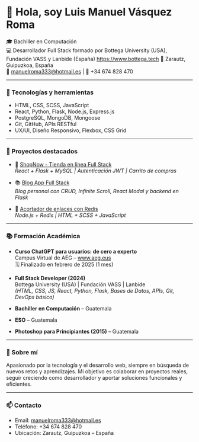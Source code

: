 # 👋 Hola, soy Luis Manuel Vásquez Roma

🎓 Bachiller en Computación  
💻 Desarrollador Full Stack formado por Bottega University (USA), Fundación VASS y Lanbide (España)  https://www.bottega.tech
📍 Zarautz, Guipuzkoa, España  
📧 manuelroma333@hotmail.es | 📱 +34 674 828 470

---

### 🚀 Tecnologías y herramientas

- HTML, CSS, SCSS, JavaScript
- React, Python, Flask, Node.js, Express.js
- PostgreSQL, MongoDB, Mongoose
- Git, GitHub, APIs RESTful
- UX/UI, Diseño Responsivo, Flexbox, CSS Grid

---

### 📂 Proyectos destacados

- 🛒 [ShopNow - Tienda en línea Full Stack](https://github.com/manuelroma777/ShopNow)  
  _React + Flask + MySQL | Autenticación JWT | Carrito de compras_

- 📚 [Blog App Full Stack](https://github.com/manuelroma777/NombreDelRepo)  
  _Blog personal con CRUD, Infinite Scroll, React Modal y backend en Flask_

- 🔗 [Acortador de enlaces con Redis](https://github.com/manuelroma777/NombreDelRepo)  
  _Node.js + Redis | HTML + SCSS + JavaScript_


---

### 📚 Formación Académica

- **Curso ChatGPT para usuarios: de cero a experto**  
  Campus Virtual de AEG – www.aeg.eus  
  🗓 Finalizado en febrero de 2025 (1 mes)  

- **Full Stack Developer (2024)**  
  Bottega University (USA) | Fundación VASS | Lanbide  
  _(HTML, CSS, JS, React, Python, Flask, Bases de Datos, APIs, Git, DevOps básico)_

- **Bachiller en Computación** – Guatemala  
- **ESO** – Guatemala  
- **Photoshop para Principiantes (2015)** – Guatemala

---

### 💬 Sobre mí

Apasionado por la tecnología y el desarrollo web, siempre en búsqueda de nuevos retos y aprendizajes. Mi objetivo es colaborar en proyectos reales, seguir creciendo como desarrollador y aportar soluciones funcionales y eficientes.

---

### 📫 Contacto

- Email: manuelroma333@hotmail.es  
- Teléfono: +34 674 828 470  
- Ubicación: Zarautz, Guipuzkoa – España  



<!---
manuelroma777/manuelroma777 is a ✨ special ✨ repository because its `README.md` (this file) appears on your GitHub profile.
You can click the Preview link to take a look at your changes.
--->
